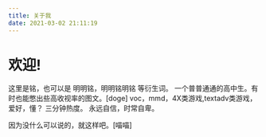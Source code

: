 ```yaml
---
title: 关于我
date: 2021-03-02 21:11:19
---
```

# 欢迎!
这里是铭，也可以是 明明铭，明明铭明铭 等衍生词。
一个普普通通的高中生。有时也能憋出些高收视率的图文。[doge]
voc，mmd，4X类游戏,textadv类游戏，爱好，懂？
三分钟热度。
永远自信，时常自卑。

因为没什么可以说的，就这样吧。[喵喵]

